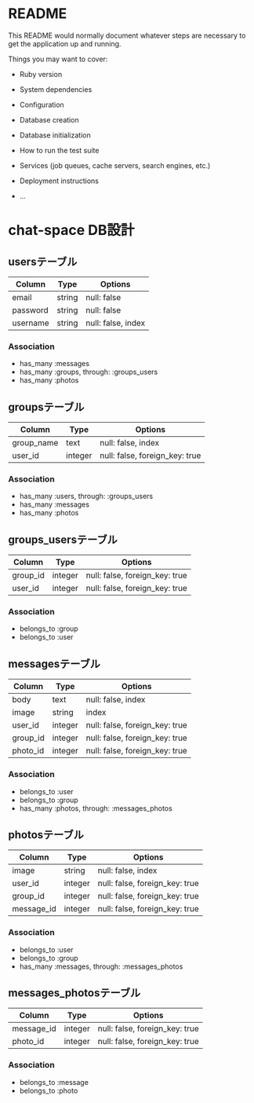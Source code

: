 # README

This README would normally document whatever steps are necessary to get the
application up and running.

Things you may want to cover:

* Ruby version

* System dependencies

* Configuration

* Database creation

* Database initialization

* How to run the test suite

* Services (job queues, cache servers, search engines, etc.)

* Deployment instructions

* ...

# chat-space DB設計
## usersテーブル
|Column|Type|Options|
|------|----|-------|
|email|string|null: false|
|password|string|null: false|
|username|string|null: false, index|
### Association
- has_many :messages
- has_many :groups, through: :groups_users
- has_many :photos

## groupsテーブル
|Column|Type|Options|
|------|----|-------|
|group_name|text|null: false, index|
|user_id|integer|null: false, foreign_key: true|
### Association
- has_many :users, through: :groups_users
- has_many :messages
- has_many :photos

## groups_usersテーブル
|Column|Type|Options|
|------|----|-------|
|group_id|integer|null: false, foreign_key: true|
|user_id|integer|null: false, foreign_key: true|
### Association
- belongs_to :group
- belongs_to :user

## messagesテーブル
|Column|Type|Options|
|------|----|-------|
|body|text|null: false, index|
|image|string|index|
|user_id|integer|null: false, foreign_key: true|
|group_id|integer|null: false, foreign_key: true|
|photo_id|integer|null: false, foreign_key: true|
### Association
- belongs_to :user
- belongs_to :group
- has_many :photos, through: :messages_photos

## photosテーブル
|Column|Type|Options|
|------|----|-------|
|image|string|null: false, index|
|user_id|integer|null: false, foreign_key: true|
|group_id|integer|null: false, foreign_key: true|
|message_id|integer|null: false, foreign_key: true|
### Association
- belongs_to :user
- belongs_to :group
- has_many :messages, through: :messages_photos

## messages_photosテーブル
|Column|Type|Options|
|------|----|-------|
|message_id|integer|null: false, foreign_key: true|
|photo_id|integer|null: false, foreign_key: true|
### Association
- belongs_to :message
- belongs_to :photo